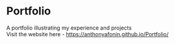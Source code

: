 # Portfolio
A portfolio illustrating my experience and projects  
Visit the website here - https://anthonyafonin.github.io/Portfolio/
